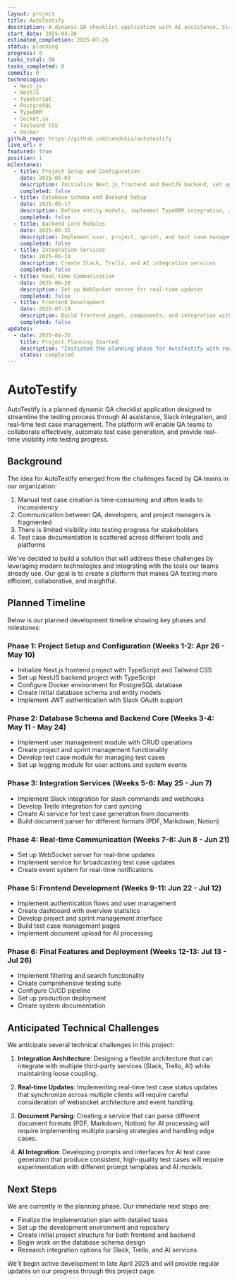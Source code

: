 ```yaml
---
layout: project
title: AutoTestify
description: A dynamic QA checklist application with AI assistance, Slack integration, and real-time test case management
start_date: 2025-04-26
estimated_completion: 2025-07-26
status: planning
progress: 0
tasks_total: 38
tasks_completed: 0
commits: 0
technologies:
  - Next.js
  - NestJS
  - TypeScript
  - PostgreSQL
  - TypeORM
  - Socket.io
  - Tailwind CSS
  - Docker
github_repo: https://github.com/cendekia/autotestify
live_url: #
featured: true
position: 1
milestones:
  - title: Project Setup and Configuration
    date: 2025-05-03
    description: Initialize Next.js frontend and NestJS backend, set up Docker and PostgreSQL
    completed: false
  - title: Database Schema and Backend Setup
    date: 2025-05-17
    description: Define entity models, implement TypeORM integration, and create authentication module
    completed: false
  - title: Backend Core Modules
    date: 2025-05-31
    description: Implement user, project, sprint, and test case management modules
    completed: false
  - title: Integration Services
    date: 2025-06-14
    description: Create Slack, Trello, and AI integration services
    completed: false
  - title: Real-time Communication
    date: 2025-06-28
    description: Set up WebSocket server for real-time updates
    completed: false
  - title: Frontend Development
    date: 2025-07-19
    description: Build frontend pages, components, and integration with backend APIs
    completed: false
updates:
  - date: 2025-04-26
    title: Project Planning Started
    description: "Initiated the planning phase for AutoTestify with requirements gathering and architecture design"
    status: completed
---
```


# AutoTestify

AutoTestify is a planned dynamic QA checklist application designed to streamline the testing process through AI assistance, Slack integration, and real-time test case management. The platform will enable QA teams to collaborate effectively, automate test case generation, and provide real-time visibility into testing progress.

## Background

The idea for AutoTestify emerged from the challenges faced by QA teams in our organization:

1. Manual test case creation is time-consuming and often leads to inconsistency
2. Communication between QA, developers, and project managers is fragmented
3. There is limited visibility into testing progress for stakeholders
4. Test case documentation is scattered across different tools and platforms

We've decided to build a solution that will address these challenges by leveraging modern technologies and integrating with the tools our teams already use. Our goal is to create a platform that makes QA testing more efficient, collaborative, and insightful.

## Planned Timeline

Below is our planned development timeline showing key phases and milestones:

### Phase 1: Project Setup and Configuration (Weeks 1-2: Apr 26 - May 10)

- Initialize Next.js frontend project with TypeScript and Tailwind CSS
- Set up NestJS backend project with TypeScript
- Configure Docker environment for PostgreSQL database
- Create initial database schema and entity models
- Implement JWT authentication with Slack OAuth support

### Phase 2: Database Schema and Backend Core (Weeks 3-4: May 11 - May 24)

- Implement user management module with CRUD operations
- Create project and sprint management functionality
- Develop test case module for managing test cases
- Set up logging module for user actions and system events

### Phase 3: Integration Services (Weeks 5-6: May 25 - Jun 7)

- Implement Slack integration for slash commands and webhooks
- Develop Trello integration for card syncing
- Create AI service for test case generation from documents
- Build document parser for different formats (PDF, Markdown, Notion)

### Phase 4: Real-time Communication (Weeks 7-8: Jun 8 - Jun 21)

- Set up WebSocket server for real-time updates
- Implement service for broadcasting test case updates
- Create event system for real-time notifications

### Phase 5: Frontend Development (Weeks 9-11: Jun 22 - Jul 12)

- Implement authentication flows and user management
- Create dashboard with overview statistics
- Develop project and sprint management interface
- Build test case management pages
- Implement document upload for AI processing

### Phase 6: Final Features and Deployment (Weeks 12-13: Jul 13 - Jul 26)

- Implement filtering and search functionality
- Create comprehensive testing suite
- Configure CI/CD pipeline
- Set up production deployment
- Create system documentation

## Anticipated Technical Challenges

We anticipate several technical challenges in this project:

1. **Integration Architecture**: Designing a flexible architecture that can integrate with multiple third-party services (Slack, Trello, AI) while maintaining loose coupling.

2. **Real-time Updates**: Implementing real-time test case status updates that synchronize across multiple clients will require careful consideration of websocket architecture and event handling.

3. **Document Parsing**: Creating a service that can parse different document formats (PDF, Markdown, Notion) for AI processing will require implementing multiple parsing strategies and handling edge cases.

4. **AI Integration**: Developing prompts and interfaces for AI test case generation that produce consistent, high-quality test cases will require experimentation with different prompt templates and AI models.

## Next Steps

We are currently in the planning phase. Our immediate next steps are:

- Finalize the implementation plan with detailed tasks
- Set up the development environment and repository
- Create initial project structure for both frontend and backend
- Begin work on the database schema design
- Research integration options for Slack, Trello, and AI services

We'll begin active development in late April 2025 and will provide regular updates on our progress through this project page. 